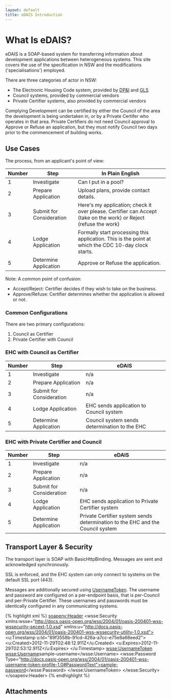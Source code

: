 ```yaml
---
layout: default
title: eDAIS Introduction
---
```


# What Is eDAIS?

eDAIS is a SOAP-based system for transferring information about development applications between heterogeneous systems. This site covers the use of the specification in NSW and the modifications ('specialisations') employed.

There are three categories of actor in NSW:

* The Electronic Housing Code system, provided by [DP&I](http://www.planning.nsw.gov.au) and [GLS](http://www.licence.nsw.gov.au)
* Council systems, provided by commercial vendors
* Private Certifier systems, also provided by commercial vendors

Complying Development can be certified by either the Council of the area the development is being undertaken in, or by a Private Certifer who operates in that area. Private Certifiers do not need Council approval to Approve or Refuse an application, but they must notify Council two days prior to the commencement of building works.

## Use Cases

The process, from an applicant's point of view:

Number | Step                     | In Plain English 
-------|--------------------------|------------------
1      | Investigate              | Can I put in a pool?
2      | Prepare Application      | Upload plans, provide contact details.
3      | Submit for Consideration | Here's my application; check it over please. Certifier can Accept (take on the work) or Reject (refuse the work)
4      | Lodge Application        | Formally start processing this application. This is the point at which the CDC 10-day clock starts.
5      | Determine Application    | Approve or Refuse the application.


Note: A common point of confusion:

* Accept/Reject: Certifier decides if they wish to take on the business.
* Approve/Refuse: Certifier determines whether the application is allowed or not.

### Common Configurations

There are two primary configurations:
1. Council as Certifier
2. Private Certifier with Council


### EHC with Council as Certifier

Number | Step                     | eDAIS
-------|--------------------------|------
1      | Investigate              | n/a
2      | Prepare Application      | n/a
3      | Submit for Consideration | n/a 
4      | Lodge Application        | EHC sends application to Council system
5      | Determine Application    | Council system sends determination to the EHC

### EHC with Private Certifier and Council

Number | Step                     | eDAIS
-------|--------------------------|------
1      | Investigate              | n/a 
2      | Prepare Application      | n/a 
3      | Submit for Consideration | n/a 
4      | Lodge Application        | EHC sends application to Private Certifier system
5      | Determine Application    | Private Certifier system sends determination to the EHC and the Council system


## Transport Layer & Security

The transport layer is SOAP with BasicHttpBinding. Messages are sent and acknowledged synchronously.

SSL is enforced, and the EHC system can only connect to systems on the default SSL port (443).

Messages are additionally secured using [UsernameToken][1]. The username and password are configured on a per-endpoint basis, that is per-Council and per-Private Certifier. These usernames and passwords must be identically configured in any communicating systems.

{% highlight xml %}
<soapenv:Header>
    <wsse:Security xmlns:wsse="http://docs.oasis-open.org/wss/2004/01/oasis-200401-wss-wssecurity-secext-1.0.xsd" xmlns:u="http://docs.oasis-open.org/wss/2004/01/oasis-200401-wss-wssecurity-utility-1.0.xsd">
      <u:Timestamp u:Id="89f3558b-91cd-426a-a7cc-e75e8a68eed2">
        <u:Created>2012-11-29T02:48:12.911Z</u:Created>
        <u:Expires>2012-11-29T02:53:12.911Z</u:Expires>
      </u:Timestamp>
      <wsse:UsernameToken>
        <wsse:Username>sample-username</wsse:Username>
        <wsse:Password Type="http://docs.oasis-open.org/wss/2004/01/oasis-200401-wss-username-token-profile-1.0#PasswordText">sample-password</wsse:Password>
      </wsse:UsernameToken>
    </wsse:Security>
  </soapenv:Header>
  {% endhighlight %}


[1]: http://docs.oasis-open.org/wss/2004/01/oasis-200401-wss-username-token-profile-1.0.pdf

## Attachments







